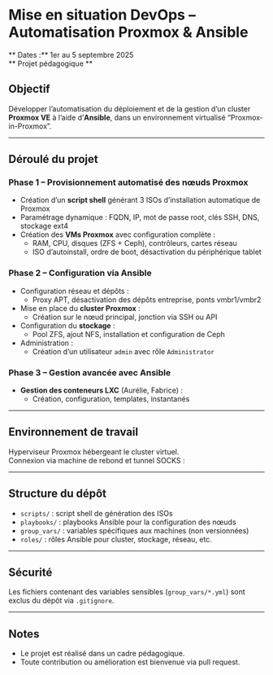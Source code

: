 # Mise en situation DevOps – Automatisation Proxmox & Ansible

** Dates :** 1er au 5 septembre 2025  
** Projet pédagogique **

##  Objectif

Développer l’automatisation du déploiement et de la gestion d’un cluster **Proxmox VE** à l’aide d’**Ansible**, dans un environnement virtualisé “Proxmox-in-Proxmox”.

---

##  Déroulé du projet

### Phase 1 – Provisionnement automatisé des nœuds Proxmox

- Création d’un **script shell** générant 3 ISOs d’installation automatique de Proxmox
- Paramétrage dynamique : FQDN, IP, mot de passe root, clés SSH, DNS, stockage ext4
- Création des **VMs Proxmox** avec configuration complète :
  - RAM, CPU, disques (ZFS + Ceph), contrôleurs, cartes réseau
  - ISO d’autoinstall, ordre de boot, désactivation du périphérique tablet

### Phase 2 – Configuration via Ansible

- Configuration réseau et dépôts :
  - Proxy APT, désactivation des dépôts entreprise, ponts vmbr1/vmbr2
- Mise en place du **cluster Proxmox** :
  - Création sur le nœud principal, jonction via SSH ou API
- Configuration du **stockage** :
  - Pool ZFS, ajout NFS, installation et configuration de Ceph
- Administration :
  - Création d’un utilisateur `admin` avec rôle `Administrator`

### Phase 3 – Gestion avancée avec Ansible

- **Gestion des conteneurs LXC** (Aurélie, Fabrice) :
  - Création, configuration, templates, instantanés

---

##  Environnement de travail

Hyperviseur Proxmox hébergeant le cluster virtuel.  
Connexion via machine de rebond et tunnel SOCKS :

---

##  Structure du dépôt

- `scripts/` : script shell de génération des ISOs
- `playbooks/` : playbooks Ansible pour la configuration des nœuds
- `group_vars/` : variables spécifiques aux machines (non versionnées)
- `roles/` : rôles Ansible pour cluster, stockage, réseau, etc.

---

##  Sécurité

Les fichiers contenant des variables sensibles (`group_vars/*.yml`) sont exclus du dépôt via `.gitignore`.  

---

##  Notes

- Le projet est réalisé dans un cadre pédagogique.
- Toute contribution ou amélioration est bienvenue via pull request.
